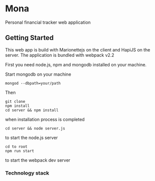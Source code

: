 # Mona

Personal financial tracker web application

## Getting Started

This web app is build with Marionettejs on the client and HapiJS on the server.
The application is bundled with webpack v2.2

First you need node.js, npm and mongodb installed on your machine.

Start mongodb on your machine
```
mongod --dbpath=your/path
```

Then

```
git clone 
npm install
cd server && npm install
```

when installation process is completed

```
cd server && node server.js
```
to start the node.js server

``` 
cd to root
npm run start
```
to start the webpack dev server

### Technology stack
